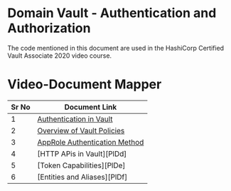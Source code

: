 # Domain  Vault - Authentication and Authorization

The code mentioned in this document are used in the HashiCorp Certified Vault Associate 2020 video course.


# Video-Document Mapper

| Sr No | Document Link |
| ------ | ------ |
| 1 | [Authentication in Vault][PlDa] |
| 2 | [Overview of Vault Policies][PlDb] |
| 3 | [AppRole Authentication Method][PlDc] |
| 4 | [HTTP APis in Vault][PlDd] |
| 5 | [Token Capabilities][PlDe] |
| 6 | [Entities and Aliases][PlDf] |

[PlDa]: <https://github.com/zealvora/hashicorp-certified-vault-associate/blob/master/Domain%202%20-%20Vault%20Authentication%20and%20Authorization/auth.md>
[PlDb]: <https://github.com/zealvora/hashicorp-certified-vault-associate/blob/master/Domain%202%20-%20Vault%20Authentication%20and%20Authorization/vault-policies.md>
[PlDc]: <https://github.com/zealvora/hashicorp-certified-vault-associate/blob/master/Domain%202%20-%20Vault%20Authentication%20and%20Authorization/approle-auth.md>
